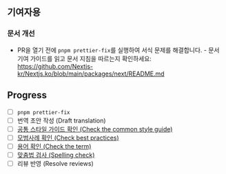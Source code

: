 ## 기여자용

### 문서 개선

- PR을 열기 전에 `pnpm prettier-fix`를 실행하여 서식 문제를 해결합니다. - 문서 기여 가이드를 읽고 문서 지침을 따르는지 확인하세요: https://github.com/Nextjs-kr/Nextjs.ko/blob/main/packages/next/README.md

<!--

기본적인 지침은 React Docs 한국어 번역작업 가이드를 따릅니다.
https://github.com/reactjs/ko.react.dev

-->

## Progress

- [ ] `pnpm prettier-fix`
- [ ] 번역 초안 작성 (Draft translation)
- [ ] [공통 스타일 가이드 확인 (Check the common style guide)](https://github.com/reactjs/ko.reactjs.org/blob/master/UNIVERSAL-STYLE-GUIDE.md)
- [ ] [모범사례 확인 (Check best practices)](https://github.com/Nextjs-kr/Nextjs.kr/wiki/Best-practices-for-translation)
- [ ] [용어 확인 (Check the term)](https://github.com/Nextjs-kr/Nextjs.kr/wiki/Translate-Glossary)
- [ ] [맞춤법 검사 (Spelling check)](http://speller.cs.pusan.ac.kr/)
- [ ] 리뷰 반영 (Resolve reviews)

[//]: # '-->'
